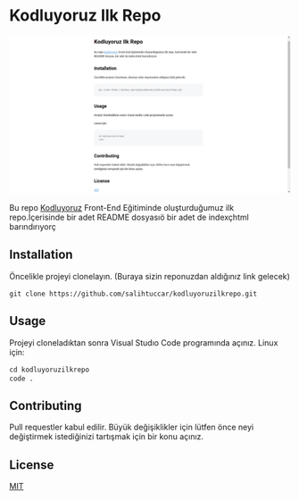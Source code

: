 # Kodluyoruz Ilk Repo
![resim](https://raw.githubusercontent.com/Kodluyoruz/taskforce/main/git/odev1/figures/markdown.png)

Bu repo [Kodluyoruz](kodluyoruz.org) Front-End Eğitiminde oluşturduğumuz ilk repo.İçerisinde bir adet
README dosyasıö bir adet de indexçhtml barındırıyorç

## Installation

Öncelikle projeyi clonelayın. (Buraya sizin reponuzdan aldığınız link gelecek)

```
git clone https://github.com/salihtuccar/kodluyoruzilkrepo.git
```

## Usage

Projeyi cloneladıktan sonra Visual Studıo Code programında açınız.
Linux için:
```
cd kodluyoruzilkrepo
code .
```

## Contributing

Pull requestler kabul edilir. Büyük değişiklikler için lütfen önce neyi değiştirmek
istediğinizi tartışmak için bir konu açınız.

## License

[MIT](https://tr.wikipedia.org/wiki/MIT_Lisans%C4%B1)

